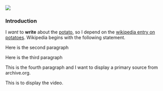 <a href="https://www.juncture-digital.org"><img src="https://juncture-digital.github.io/juncture/static/images/ve-button.png"></a>

<param ve-config 
       title="Salvation and Suffering: Potato"
       source-image="https://upload.wikimedia.org/wikipedia/commons/a/ab/Patates.jpg"
       banner="https://upload.wikimedia.org/wikipedia/commons/a/ab/Patates.jpg" 
       height=100
       author="Nola, Alex, and Jess"
       layout="vertical">

### Introduction

I *want* to **write** about the [potato](Q16587531), so I depend on the [wikipedia entry on potatoes](https://en.wikipedia.org/wiki/Potato). Wikipedia begins with the following statement.
<param ve-image
	   src="wc:Solanum_tuberosum_Red_Scarlett20170523_7825.jpg"
	   caption="This is an image of many potatoes. Wikimedia Commons.">

Here is the second paragraph
<param ve-image
	   src="wc:Potato_flowers_2016_G1.jpg"
	   caption="This is an image of potato flowers. Wikimedia Commons.">

Here is the third paragraph
<param ve-image
	   src="gh:genieyoo818/playground/main/potato/LarchesWinter.jpeg">

This is the fourth paragraph and I want to display a primary source from archive.org.
<param ve-iframe
	   src="https://cdn.knightlab.com/libs/timeline3/latest/embed/index.html?source=1xuY4upIooEeszZ_lCmeNx24eSFWe0rHe9ZdqH2xqVNk&font=Default&lang=en&initial_zoom=2&height=100%"
	   caption="This is the timeline.">

This is to display the video.
<param ve-video
	   src="7FMB4FaiWTE"
	   start="30">

